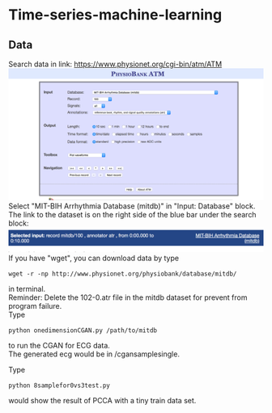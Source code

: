 # Time-series-machine-learning
## Data
Search data in link: https://www.physionet.org/cgi-bin/atm/ATM
![link](/imageforReadme/datasearch.png)
Select "MIT-BIH Arrhythmia Database (mitdb)" in "Input: Database" block. \
The link to the dataset is on the right side of the blue bar under the search block:
![datapagelink](/imageforReadme/downloaddatalink.png)
If you have "wget", you can download data by type 
```
wget -r -np http://www.physionet.org/physiobank/database/mitdb/
```
in terminal. \
Reminder: Delete the 102-0.atr file in the mitdb dataset for prevent from program failure. \
Type
```
python onedimensionCGAN.py /path/to/mitdb
```
to run the CGAN for ECG data. \
The generated ecg would be in /cgansamplesingle.

Type 
```
python 8samplefor0vs3test.py
```
would show the result of PCCA with a tiny train data set.
